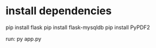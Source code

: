 # install dependencies

pip install flask
pip install flask-mysqldb
pip install PyPDF2


run: py app.py
